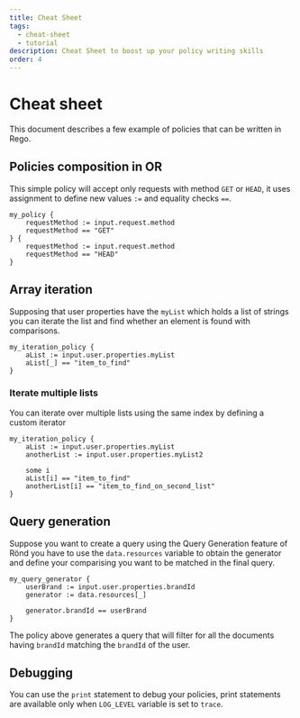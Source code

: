 ```yaml
---
title: Cheat Sheet
tags:
  - cheat-sheet
  - tutorial
description: Cheat Sheet to boost up your policy writing skills
order: 4
---
```


# Cheat sheet

This document describes a few example of policies that can be written in Rego.

## Policies composition in OR

This simple policy will accept only requests with method `GET` or `HEAD`, it uses assignment to define new values `:=` and equality checks `==`.

```
my_policy {
    requestMethod := input.request.method
    requestMethod == "GET"
} {
    requestMethod := input.request.method
    requestMethod == "HEAD"
}
```

## Array iteration

Supposing that user properties have the `myList` which holds a list of strings you can iterate the list and find whether an element is found with comparisons.

```
my_iteration_policy {
    aList := input.user.properties.myList
    aList[_] == "item_to_find"
}
```

### Iterate multiple lists

You can iterate over multiple lists using the same index by defining a custom iterator

```
my_iteration_policy {
    aList := input.user.properties.myList
    anotherList := input.user.properties.myList2
    
    some i
    aList[i] == "item_to_find"
    anotherList[i] == "item_to_find_on_second_list"
}
```

## Query generation

Suppose you want to create a query using the Query Generation feature of Rönd you have to use the `data.resources` variable to obtain the generator and
define your comparising you want to be matched in the final query.

```
my_query_generator {
    userBrand := input.user.properties.brandId
    generator := data.resources[_]

    generator.brandId == userBrand
}
```

The policy above generates a query that will filter for all the documents having `brandId` matching the `brandId` of the user.

## Debugging

You can use the `print` statement to debug your policies, print statements are available only when `LOG_LEVEL` variable is set to `trace`.
